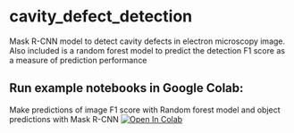 # cavity_defect_detection
Mask R-CNN model to detect cavity defects in electron microscopy image. Also included is a random forest model to predict the detection F1 score as a measure of prediction performance

## Run example notebooks in Google Colab:

Make predictions of image F1 score with Random forest model and object predictions with Mask R-CNN
[![Open In Colab](https://colab.research.google.com/assets/colab-badge.svg)](https://colab.research.google.com/github/uw-cmg/cavity_defect_detection/Detectron_predict_v3_cavity.ipynb)
